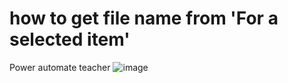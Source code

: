 # how to get file name from 'For a selected item'
Power automate teacher
![image](https://user-images.githubusercontent.com/103350149/162610259-86d41c55-50e2-4f33-9e09-76cd95feafed.png)
